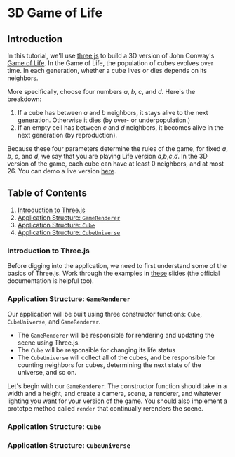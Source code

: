 # 3D Game of Life

## Introduction

In this tutorial, we'll use [three.js](threejs.org) to build a 3D version of John Conway's [Game of Life](https://en.wikipedia.org/wiki/Conway's_Game_of_Life). In the Game of Life, the population of cubes evolves over time. In each generation, whether a cube lives or dies depends on its neighbors.

More specifically, choose four numbers _a_, _b_, _c_, and _d_. Here's the breakdown:

1. If a cube has between _a_ and _b_ neighbors, it stays alive to the next generation. Otherwise it dies (by over- or underpopulation.)
2. If an empty cell has between _c_ and _d_ neighbors, it becomes alive in the next generation (by reproduction).

Because these four parameters determine the rules of the game, for fixed _a_, _b_, _c_, and _d_, we say that you are playing Life version _a_,_b_,_c_,_d_. In the 3D version of the game, each cube can have at least 0 neighbors, and at most 26. You can demo a live version [here](https://rithmschool.github.io/game-of-life-3d/).

## Table of Contents

1. [Introduction to Three.js](#introduction-to-threejs)
2. [Application Structure: `GameRenderer`](#application-structure-gamerenderer)
2. [Application Structure: `Cube`](#application-structure-cube)
2. [Application Structure: `CubeUniverse`](#application-structure-cubeuniverse)

### Introduction to Three.js

Before digging into the application, we need to first understand some of the basics of Three.js. Work through the examples in [these](http://slides.com/mattlane-2/code-into-the-third-dimension#/) slides (the official documentation is helpful too).

### Application Structure: `GameRenderer`

Our application will be built using three constructor functions: `Cube`, `CubeUniverse`, and `GameRenderer`. 

- The `GameRenderer` will be responsible for rendering and updating the scene using Three.js.
- The `Cube` will be responsible for changing its life status
- The `CubeUniverse` will collect all of the cubes, and be responsible for counting neighbors for cubes, determining the next state of the universe, and so on.

Let's begin with our `GameRenderer`. The constructor function should take in a width and a height, and create a camera, scene, a renderer, and whatever lighting you want for your version of the game. You should also implement a prototpe method called `render` that continually rerenders the scene.

### Application Structure: `Cube`

### Application Structure: `CubeUniverse`